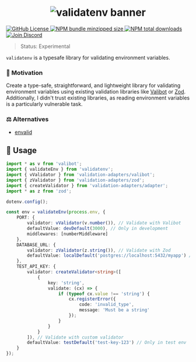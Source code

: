 <h1 align="center">
    <img src="https://raw.githubusercontent.com/builder-group/monorepo/develop/packages/validatenv/.github/banner.svg" alt="validatenv banner">
</h1>

<p align="left">
    <a href="https://github.com/builder-group/monorepo/blob/develop/LICENSE">
        <img src="https://img.shields.io/github/license/builder-group/monorepo.svg?label=license&style=flat&colorA=293140&colorB=FDE200" alt="GitHub License"/>
    </a>
    <a href="https://www.npmjs.com/package/validatenv">
        <img src="https://img.shields.io/bundlephobia/minzip/validatenv.svg?label=minzipped%20size&style=flat&colorA=293140&colorB=FDE200" alt="NPM bundle minzipped size"/>
    </a>
    <a href="https://www.npmjs.com/package/validatenv">
        <img src="https://img.shields.io/npm/dt/validatenv.svg?label=downloads&style=flat&colorA=293140&colorB=FDE200" alt="NPM total downloads"/>
    </a>
    <a href="https://discord.gg/w4xE3bSjhQ">
        <img src="https://img.shields.io/discord/795291052897992724.svg?label=&logo=discord&logoColor=000000&color=293140&labelColor=FDE200" alt="Join Discord"/>
    </a>
</p>

> Status: Experimental

`validatenv` is a typesafe library for validating environment variables.

### 🌟 Motivation

Create a type-safe, straightforward, and lightweight library for validating environment variables using existing validation libraries like [Valibot](https://valibot.dev/) or [Zod](https://zod.dev/).
Additionally, I didn't trust existing libraries, as reading environment variables is a particularly vulnerable task.

### ⚖️ Alternatives

- [envalid](https://github.com/af/envalid)

## 📖 Usage

```ts
import * as v from 'valibot';
import { validateEnv } from 'validatenv';
import { vValidator } from 'validation-adapters/valibot';
import { zValidator } from 'validation-adapters/zod';
import { createValidator } from 'validation-adapters/adapter';
import * as z from 'zod';

dotenv.config();

const env = validateEnv(process.env, {
	PORT: {
		validator: vValidator(v.number()), // Validate with Valibot
		defaultValue: devDefault(3000), // Only in development
		middlewares: [numberMiddleware]
	},
	DATABASE_URL: {
		validator: zValidator(z.string()), // Validate with Zod
		defaultValue: localDefault('postgres://localhost:5432/myapp') // Only in local env
	},
	TEST_API_KEY: {
		validator: createValidator<string>([
			{
				key: 'string',
				validate: (cx) => {
					if (typeof cx.value !== 'string') {
						cx.registerError({
							code: 'invalid_type',
							message: 'Must be a string'
						});
					}
				}
			}
		]), // Validate with custom validator
		defaultValue: testDefault('test-key-123') // Only in test env
	}
});
```
